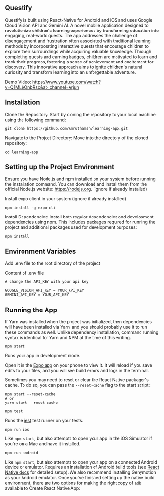 ## Questify

Questify is built using React-Native for Android and iOS and uses Google Cloud Vision API and Gemini AI. A novel mobile application designed to revolutionize children's learning experiences by transforming education into engaging, real-world quests. The app addresses the challenge of disengagement and frustration often associated with traditional learning methods by incorporating interactive quests that encourage children to explore their surroundings while acquiring valuable knowledge. Through completing quests and earning badges, children are motivated to learn and track their progress, fostering a sense of achievement and excitement for discovery. This innovative approach aims to ignite children's natural curiosity and transform learning into an unforgettable adventure.

Demo Video: 
https://www.youtube.com/watch?v=Q1ML6OnbRsc&ab_channel=Arjun

## Installation

Clone the Repository: Start by cloning the repository to your local machine using the following command:

`git clone https://github.com/Amruthamsh/learning-app.git`

Navigate to the Project Directory: Move into the directory of the cloned repository:

`cd learning-app`

## Setting up the Project Environment 

Ensure you have Node.js and npm installed on your system before running the installation command. You can download and install them from the official Node.js website: https://nodejs.org. (ignore if already installed)

Install expo client in your system (ignore if already installed)

`npm install -g expo-cli`

Install Dependencies: Install both regular dependencies and development dependencies using npm. This includes packages required for running the project and additional packages used for development purposes:

`npm install`

## Environment Variables

Add .env file to the root directory of the project

Content of .env file

```
# change the API_KEY with your api key

GOOGLE_VISION_API_KEY = YOUR_API_KEY
GEMINI_API_KEY = YOUR_API_KEY
```

## Running the App

If Yarn was installed when the project was initialized, then dependencies will have been installed via Yarn, and you should probably use it to run these commands as well. Unlike dependency installation, command running syntax is identical for Yarn and NPM at the time of this writing.

`npm start`

Runs your app in development mode.

Open it in the [Expo app](https://expo.io) on your phone to view it. It will reload if you save edits to your files, and you will see build errors and logs in the terminal.

Sometimes you may need to reset or clear the React Native packager's cache. To do so, you can pass the `--reset-cache` flag to the start script:

```
npm start --reset-cache
# or
yarn start --reset-cache
```

`npm test`

Runs the [jest](https://github.com/facebook/jest) test runner on your tests.

`npm run ios`

Like `npm start`, but also attempts to open your app in the iOS Simulator if you're on a Mac and have it installed.

`npm run android`

Like `npm start`, but also attempts to open your app on a connected Android device or emulator. Requires an installation of Android build tools (see [React Native docs](https://facebook.github.io/react-native/docs/getting-started.html) for detailed setup). We also recommend installing Genymotion as your Android emulator. Once you've finished setting up the native build environment, there are two options for making the right copy of `adb` available to Create React Native App:
